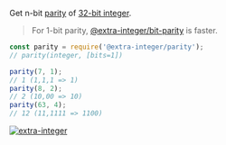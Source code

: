 Get n-bit [parity] of [32-bit integer].
> For 1-bit parity, [@extra-integer/bit-parity] is faster.

```javascript
const parity = require('@extra-integer/parity');
// parity(integer, [bits=1])

parity(7, 1);
// 1 (1,1,1 => 1)
parity(8, 2);
// 2 (10,00 => 10)
parity(63, 4);
// 12 (11,1111 => 1100)
```


[![extra-integer](https://i.imgur.com/toEbRv5.jpg)](https://www.npmjs.com/package/extra-integer)

[parity]: https://en.wikipedia.org/wiki/Parity_bit
[32-bit integer]: https://developer.mozilla.org/en-US/docs/Web/JavaScript/Reference/Operators/Bitwise_Operators
[@extra-integer/bit-parity]: https://www.npmjs.com/package/@extra-integer/bit-parity
